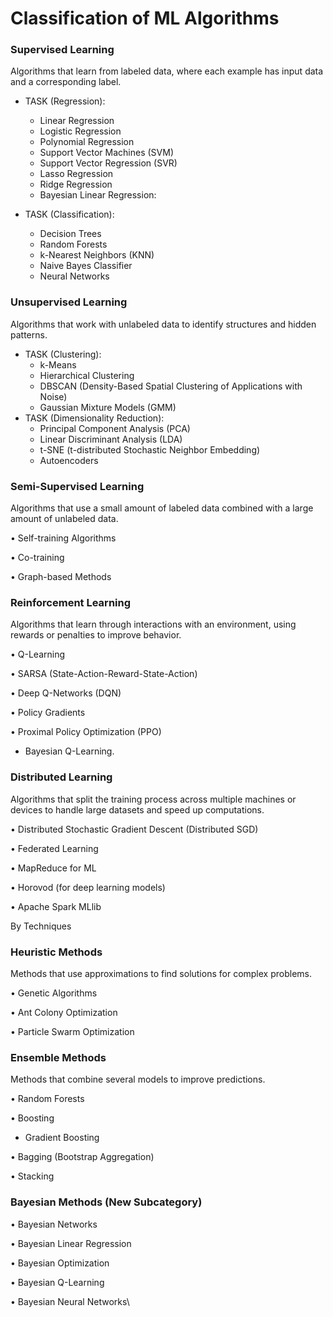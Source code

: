 # Classification of ML Algorithms



### Supervised Learning

Algorithms that learn from labeled data, where each example has input data and a corresponding label.

*   TASK (Regression):

    * Linear Regression
    * Logistic Regression
    * Polynomial Regression
    * Support Vector Machines (SVM)
    * Support Vector Regression (SVR)
    * Lasso Regression
    * Ridge Regression
    * Bayesian Linear Regression:


* TASK (Classification):
  * Decision Trees
  * Random Forests
  * k-Nearest Neighbors (KNN)
  * Naive Bayes Classifier
  * Neural Networks

### Unsupervised Learning

Algorithms that work with unlabeled data to identify structures and hidden patterns.

* TASK (Clustering):
  * k-Means
  * Hierarchical Clustering
  * DBSCAN (Density-Based Spatial Clustering of Applications with Noise)
  * Gaussian Mixture Models (GMM)
* TASK (Dimensionality Reduction):
  * Principal Component Analysis (PCA)
  * Linear Discriminant Analysis (LDA)
  * t-SNE (t-distributed Stochastic Neighbor Embedding)
  * Autoencoders



### Semi-Supervised Learning

Algorithms that use a small amount of labeled data combined with a large amount of unlabeled data.

• Self-training Algorithms

• Co-training

• Graph-based Methods



### Reinforcement Learning

Algorithms that learn through interactions with an environment, using rewards or penalties to improve behavior.

• Q-Learning

• SARSA (State-Action-Reward-State-Action)

• Deep Q-Networks (DQN)

• Policy Gradients

• Proximal Policy Optimization (PPO)

* Bayesian Q-Learning.

### Distributed Learning

Algorithms that split the training process across multiple machines or devices to handle large datasets and speed up computations.

• Distributed Stochastic Gradient Descent (Distributed SGD)

• Federated Learning

• MapReduce for ML

• Horovod (for deep learning models)

• Apache Spark MLlib



By Techniques

### Heuristic Methods

Methods that use approximations to find solutions for complex problems.

• Genetic Algorithms

• Ant Colony Optimization

• Particle Swarm Optimization

### Ensemble Methods

Methods that combine several models to improve predictions.

• Random Forests

• Boosting

* Gradient Boosting

• Bagging (Bootstrap Aggregation)

• Stacking



### Bayesian Methods (New Subcategory)

• Bayesian Networks

• Bayesian Linear Regression

• Bayesian Optimization

• Bayesian Q-Learning

• Bayesian Neural Networks\


